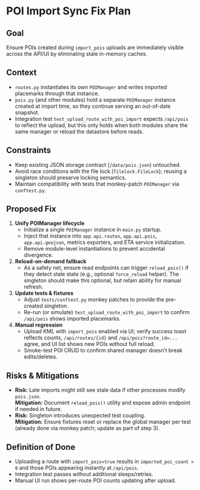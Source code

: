 # POI Import Sync Fix Plan

## Goal
Ensure POIs created during `import_pois` uploads are immediately visible across the API/UI by eliminating stale in-memory caches.

## Context
- `routes.py` instantiates its own `POIManager` and writes imported placemarks through that instance.
- `pois.py` (and other modules) hold a separate `POIManager` instance created at import time, so they continue serving an out-of-date snapshot.
- Integration test `test_upload_route_with_poi_import` expects `/api/pois` to reflect the upload, but this only holds when both modules share the same manager or reload the datastore before reads.

## Constraints
- Keep existing JSON storage contract (`/data/pois.json`) untouched.
- Avoid race conditions with the file lock (`filelock.FileLock`); reusing a singleton should preserve locking semantics.
- Maintain compatibility with tests that monkey-patch `POIManager` via `conftest.py`.

## Proposed Fix
1. **Unify POIManager lifecycle**
   - Initialize a single `POIManager` instance in `main.py` startup.
   - Inject that instance into `app.api.routes`, `app.api.pois`, `app.api.geojson`, metrics exporters, and ETA service initialization.
   - Remove module-level instantiations to prevent accidental divergence.
2. **Reload-on-demand fallback**
   - As a safety net, ensure read endpoints can trigger `reload_pois()` if they detect stale state (e.g., optional `force_reload` helper). The singleton should make this optional, but retain ability for manual refresh.
3. **Update tests & fixtures**
   - Adjust `tests/conftest.py` monkey patches to provide the pre-created singleton.
   - Re-run (or simulate) `test_upload_route_with_poi_import` to confirm `/api/pois` shows imported placemarks.
4. **Manual regression**
   - Upload KML with `import_pois` enabled via UI; verify success toast reflects counts, `/api/routes/{id}` and `/api/pois?route_id=...` agree, and UI list shows new POIs without full reload.
   - Smoke-test POI CRUD to confirm shared manager doesn’t break edits/deletes.

## Risks & Mitigations
- **Risk:** Late imports might still see stale data if other processes modify `pois.json`.  
  **Mitigation:** Document `reload_pois()` utility and expose admin endpoint if needed in future.
- **Risk:** Singleton introduces unexpected test coupling.  
  **Mitigation:** Ensure fixtures reset or replace the global manager per test (already done via monkey patch; update as part of step 3).

## Definition of Done
- Uploading a route with `import_pois=true` results in `imported_poi_count > 0` and those POIs appearing instantly at `/api/pois`.
- Integration test passes without additional sleeps/retries.
- Manual UI run shows per-route POI counts updating after upload.

